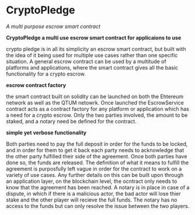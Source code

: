# CryptoPledge
*A multi purpose escrow smart contract*

**CryptoPledge a multi use escrow smart contract for applicaions to use**

crypto pledge is in all its simplicity an escrow smart contract, but built with the idea of it being used for multiple use cases rather than one specific situation. A general escrow contract can be used by a multitude of platforms and applications, where the smart contract gives all the basic functionality for a crypto escrow.

**escrow contract factory**

the smart contract built on solidity can be launched on both the Ehtereum network as well as the QTUM netowrk. Once launched the EscrowService contract acts as a contract factory for any platform or application which has a need for a crypto escrow. Only the two parties involved, the amount to be staked, and a notary need be defined for the contract. 

**simple yet verbose functionality**

Both parties need to pay the full deposit in order for the funds to be locked, and in order for them to get it back each party needs to acknowledge that the other party fulfilled their side of the agreement. Once both parties have done so, the funds are released. The definition of what it means to fulfill the agreement is purposfully left vague in order for the contract to work on a variety of use cases. Any further details on this can be built upon through an application layer, on the blockchain level, the ocntract only needs to know that the agreement has been reached. A notary is in place in case of a dispute, in which if there is a malicious actor, the bad actor will lose thier stake and the other player will recieve the full funds. The notary has no access to the funds but can only resolve the issue between the two players.
